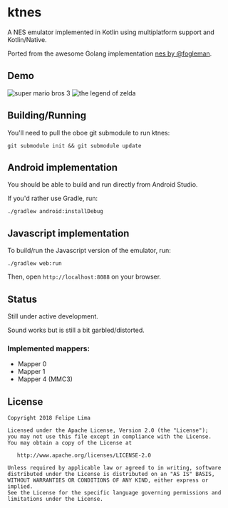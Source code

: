# ktnes

A NES emulator implemented in Kotlin using multiplatform support and Kotlin/Native.

Ported from the awesome Golang implementation [nes by @fogleman](https://github.com/fogleman/nes).

## Demo

![super mario bros 3](https://raw.githubusercontent.com/felipecsl/ktnes/master/smb3.gif)
![the legend of zelda](https://raw.githubusercontent.com/felipecsl/ktnes/master/zelda.gif)

## Building/Running

You'll need to pull the oboe git submodule to run ktnes:
```
git submodule init && git submodule update
```

## Android implementation

You should be able to build and run directly from Android Studio.

If you'd rather use Gradle, run:
```
./gradlew android:installDebug
```

## Javascript implementation

To build/run the Javascript version of the emulator, run:
```
./gradlew web:run
```

Then, open `http://localhost:8088` on your browser.

## Status

Still under active development.

Sound works but is still a bit garbled/distorted.

### Implemented mappers:

* Mapper 0
* Mapper 1
* Mapper 4 (MMC3)

## License

```
Copyright 2018 Felipe Lima

Licensed under the Apache License, Version 2.0 (the "License");
you may not use this file except in compliance with the License.
You may obtain a copy of the License at

   http://www.apache.org/licenses/LICENSE-2.0

Unless required by applicable law or agreed to in writing, software
distributed under the License is distributed on an "AS IS" BASIS,
WITHOUT WARRANTIES OR CONDITIONS OF ANY KIND, either express or implied.
See the License for the specific language governing permissions and
limitations under the License.
```
